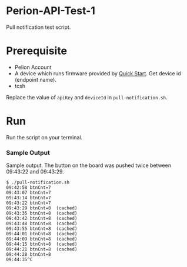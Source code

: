 # Perion-API-Test-1
Pull notification test script.

# Prerequisite

* Pelion Account
* A device which runs firmware provided by [Quick Start](https://cloud.mbed.com/quick-start). Get device id (endpoint name).
* tcsh

Replace the value of `apiKey` and `deviceId` in `pull-notification.sh`.

# Run

Run the script on your terminal.

### Sample Output

Sample output. The button on the board was pushed twice between 09:43:22 and 09:43:29.

```
$ ./pull-notification.sh
09:42:58 btnCnt=7
09:43:07 btnCnt=7
09:43:14 btnCnt=7
09:43:22 btnCnt=7
09:43:29 btnCnt=8  (cached)
09:43:35 btnCnt=8  (cached)
09:43:42 btnCnt=8  (cached)
09:43:48 btnCnt=8  (cached)
09:43:55 btnCnt=8  (cached)
09:44:01 btnCnt=8  (cached)
09:44:09 btnCnt=8  (cached)
09:44:15 btnCnt=8  (cached)
09:44:21 btnCnt=8  (cached)
09:44:28 btnCnt=8
09:44:35^C
```
